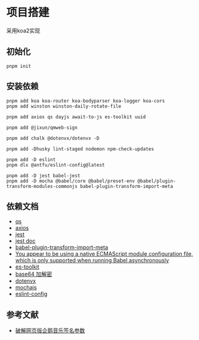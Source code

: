 # 项目搭建
采用koa2实现

## 初始化
```shell
pnpm init
```

## 安装依赖
```shell
pnpm add koa koa-router koa-bodyparser koa-logger koa-cors
pnpm add winston winston-daily-rotate-file

pnpm add axios qs dayjs await-to-js es-toolkit uuid

pnpm add @jixun/qmweb-sign

pnpm add chalk @dotenvx/dotenvx -D

pnpm add -Dhusky lint-staged nodemon npm-check-updates

pnpm add -D eslint
pnpm dlx @antfu/eslint-config@latest

pnpm add -D jest babel-jest
pnpm add -D mocha @babel/core @babel/preset-env @babel/plugin-transform-modules-commonjs babel-plugin-transform-import-meta
```

## 依赖文档
- [qs](https://github.com/ljharb/qs)
- [axios](https://www.axios-http.cn/docs/urlencoded)
- [jest](https://github.com/jestjs/jest)
- [jest doc](https://jestjs.io/docs/environment-variables)
- [babel-plugin-transform-import-meta](https://www.npmjs.com/package/babel-plugin-transform-import-meta)
- [You appear to be using a native ECMAScript module configuration file, which is only supported when running Babel asynchronously](https://github.com/jestjs/jest/issues/13739)
- [es-toolkit](https://es-toolkit.slash.page/)
- [base64 加解密](https://base64.us/)
- [dotenvx](https://www.npmjs.com/package/@dotenvx/dotenvx?activeTab=readme)
- [mochajs](https://mochajs.org/#getting-started)
- [eslint-config](https://www.npmjs.com/package/@antfu/eslint-config)

## 参考文献
- [破解网页版企鹅音乐签名参数](https://jixun.uk/posts/2024/qqmusic-zzc-sign/)
